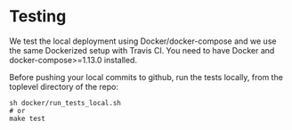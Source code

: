 # Testing

We test the local deployment using Docker/docker-compose and we use the same Dockerized setup with Travis CI. You need to have Docker and docker-compose>=1.13.0 installed.

Before pushing your local commits to github, run the tests locally, from the toplevel directory of the repo:

```
sh docker/run_tests_local.sh
# or
make test
```



